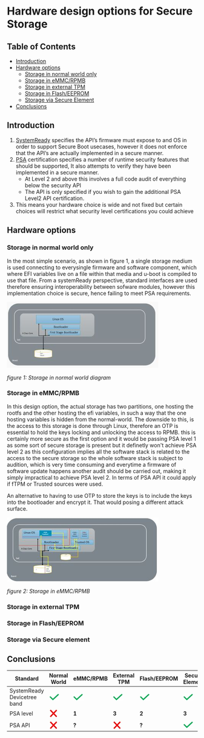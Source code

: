 <!-- SPDX-License-Identifier: CC-BY-SA-4.0 -->

# Hardware design options for Secure Storage

## Table of Contents
- [Introduction](#introduction)
- [Hardware options](#hardware-options)
  - [Storage in normal world only](#storage-in-normal-world-only)
  - [Storage in eMMC/RPMB](#storage-in-emmcrpmb)
  - [Storage in external TPM](#storage-in-external-tpm)
  - [Storage in Flash/EEPROM](#storage-in-flasheeprom)
  - [Storage via Secure Element](#storage-via-secure-element)
- [Conclusions](#conclusions)

## Introduction  
  
1. [SystemReady][SystemReady] specifies the API’s firmware must expose to and OS in order to support Secure Boot usecases, however it does not enforce that the API’s are actually implemented in a secure manner.​
2. [PSA][PSA] certification specifies a number of runtime security features that should be supported, It also attempts to verify they have been implemented in a secure manner.​
   - At Level 2 and above this involves a full code audit of everything below the security API​
   - The API is only specified if you wish to gain the additional PSA Level2 API certification.​
3. This means your hardware choice is wide and not fixed but certain choices will restrict what security level certifications you could achieve​

## Hardware options
### Storage in normal world only

In the most simple scenario, as shown in figure 1, a single storage medium is used connecting to everysingle firmware and software component, which where EFI variables live on a file within that media and u-boot is compiled to use that file.
From a systemReady perspective, standard interfaces are used therefore ensuring interoperability between sofware modules, however this implementation choice is secure, hence failing to meet PSA requirements.




![Storage normal world](images/storage_normal_world_400px.jpg)

_figure 1: Storage in normal world diagram_

### Storage in eMMC/RPMB
In this design option, the actual storage has two partitions, one hosting the rootfs and the other hosting the efi variables, in such a way that the one hosting variables is hidden from the normal-world. The downside to this, is the access to this storage is done through Linux, therefore an OTP is essential to hold the keys locking and unlocking the access to RPMB. this is certainly more secure as the first option and it would be passing PSA level 1 as some sort of secure storage is present but it definetly won't achieve PSA level 2 as this configuration implies all the software stack is related to the access to the secure storage so the whole software stack is subject to audition, which is very time consuming and everytime a firmware of software update happens another audit should be carried out, making it simply impractical to achieve PSA level 2. In terms of PSA API it could apply if fTPM or Trusted sources were used.  

An alternative to having to use OTP to store the keys is to include the keys into the bootloader and encrypt it. That would posing a different attack surface.

![Storage eMMC RPMB](images/storage_emmc_400px.jpg)

_figure 2: Storage in eMMC/RPMB_

### Storage in external TPM


### Storage in Flash/EEPROM



### Storage via Secure element




## Conclusions

| Standard  | Normal World | eMMC/RPMB |   External TPM |  Flash/EEPROM | Secure Element |
|-----------|--------------|-----------|----------------|---------------|----------------|
| SystemReady Devicetree band    | ![yes](images/check.jpg)  | ![yes](images/check.jpg) |  ![yes](images/check.jpg) |   ![yes](images/check.jpg) |  ![yes](images/check.jpg) |
| PSA level      | ![no](images/cross.jpg)   | __1__ | __3__ | __2__ | __3__ |
| PSA API     | ![no](images/cross.jpg)    | __?__ |  ![no](images/cross.jpg)    | __?__ |  ![yes](images/check.jpg)   | 

[SystemReady]: https://www.arm.com/architecture/system-architectures/systemready-compliance-program/systemready-devicetree-band
[PSA]: https://www.psacertified.org/
